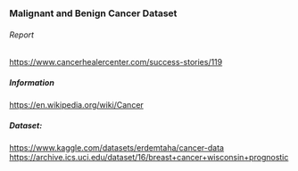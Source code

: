 
### Malignant and Benign Cancer Dataset
###### Report
https://www.cancerhealercenter.com/success-stories/119

##### Information
https://en.wikipedia.org/wiki/Cancer

##### Dataset:
https://www.kaggle.com/datasets/erdemtaha/cancer-data
https://archive.ics.uci.edu/dataset/16/breast+cancer+wisconsin+prognostic


